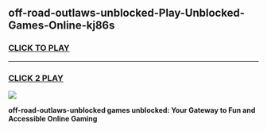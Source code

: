 
## off-road-outlaws-unblocked-Play-Unblocked-Games-Online-kj86s
<h3>
<a href="https://premium76.site?title=off-road-outlaws-unblocked&ref=25A">CLICK TO PLAY</a></h3>
<hr>

<h3>
<a href="https://premium76.site?title=off-road-outlaws-unblocked&ref=25A">CLICK 2 PLAY</a>
  
</h3>

<a href="https://premium76.site?title=off-road-outlaws-unblocked&ref=25A"><img src="https://clearcache.store/games.png"></a>


**off-road-outlaws-unblocked games unblocked: Your Gateway to Fun and Accessible Online Gaming**
